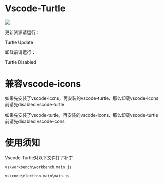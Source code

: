 # Vscode-Turtle

<img src="https://github.com/make-in-china/vscode-turtle/demo.gif" >

更新资源请运行：

Turtle Update

卸载前请运行：

Turtle Disabled

# 兼容vscode-icons
如果先安装了vscode-icons，再安装的vscode-turtle，那么卸载vscode-icons前请先disabled vscode-turtle

如果先安装了vscode-turtle，再安装的vscode-icons，那么卸载vscode-turtle前请先disabled vscode-icons

# 使用须知
Vscode-Turtle对以下文件打了补丁

`vs\workbench\workbench.main.js`

`vs\code\electron-main\main.js`